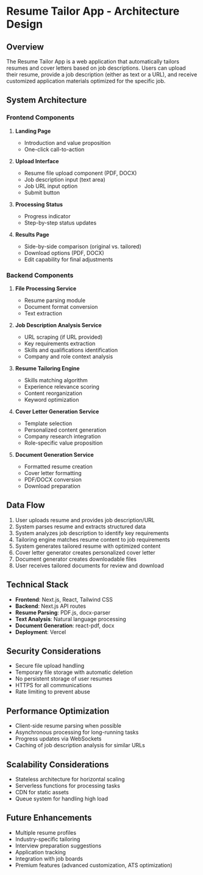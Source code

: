 # Resume Tailor App - Architecture Design

## Overview
The Resume Tailor App is a web application that automatically tailors resumes and cover letters based on job descriptions. Users can upload their resume, provide a job description (either as text or a URL), and receive customized application materials optimized for the specific job.

## System Architecture

### Frontend Components
1. **Landing Page**
   - Introduction and value proposition
   - One-click call-to-action

2. **Upload Interface**
   - Resume file upload component (PDF, DOCX)
   - Job description input (text area)
   - Job URL input option
   - Submit button

3. **Processing Status**
   - Progress indicator
   - Step-by-step status updates

4. **Results Page**
   - Side-by-side comparison (original vs. tailored)
   - Download options (PDF, DOCX)
   - Edit capability for final adjustments

### Backend Components
1. **File Processing Service**
   - Resume parsing module
   - Document format conversion
   - Text extraction

2. **Job Description Analysis Service**
   - URL scraping (if URL provided)
   - Key requirements extraction
   - Skills and qualifications identification
   - Company and role context analysis

3. **Resume Tailoring Engine**
   - Skills matching algorithm
   - Experience relevance scoring
   - Content reorganization
   - Keyword optimization

4. **Cover Letter Generation Service**
   - Template selection
   - Personalized content generation
   - Company research integration
   - Role-specific value proposition

5. **Document Generation Service**
   - Formatted resume creation
   - Cover letter formatting
   - PDF/DOCX conversion
   - Download preparation

## Data Flow
1. User uploads resume and provides job description/URL
2. System parses resume and extracts structured data
3. System analyzes job description to identify key requirements
4. Tailoring engine matches resume content to job requirements
5. System generates tailored resume with optimized content
6. Cover letter generator creates personalized cover letter
7. Document generator creates downloadable files
8. User receives tailored documents for review and download

## Technical Stack
- **Frontend**: Next.js, React, Tailwind CSS
- **Backend**: Next.js API routes
- **Resume Parsing**: PDF.js, docx-parser
- **Text Analysis**: Natural language processing
- **Document Generation**: react-pdf, docx
- **Deployment**: Vercel

## Security Considerations
- Secure file upload handling
- Temporary file storage with automatic deletion
- No persistent storage of user resumes
- HTTPS for all communications
- Rate limiting to prevent abuse

## Performance Optimization
- Client-side resume parsing when possible
- Asynchronous processing for long-running tasks
- Progress updates via WebSockets
- Caching of job description analysis for similar URLs

## Scalability Considerations
- Stateless architecture for horizontal scaling
- Serverless functions for processing tasks
- CDN for static assets
- Queue system for handling high load

## Future Enhancements
- Multiple resume profiles
- Industry-specific tailoring
- Interview preparation suggestions
- Application tracking
- Integration with job boards
- Premium features (advanced customization, ATS optimization)
